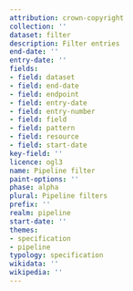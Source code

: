 ```yaml
---
attribution: crown-copyright
collection: ''
dataset: filter
description: Filter entries
end-date: ''
entry-date: ''
fields:
- field: dataset
- field: end-date
- field: endpoint
- field: entry-date
- field: entry-number
- field: field
- field: pattern
- field: resource
- field: start-date
key-field: ''
licence: ogl3
name: Pipeline filter
paint-options: ''
phase: alpha
plural: Pipeline filters
prefix: ''
realm: pipeline
start-date: ''
themes:
- specification
- pipeline
typology: specification
wikidata: ''
wikipedia: ''
---
```

